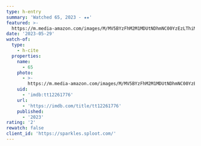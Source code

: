 ```yaml
---
type: h-entry
summary: 'Watched 65, 2023 - ★★'
featured: >-
  https://m.media-amazon.com/images/M/MV5BYzFhM2M1MDUtNDhmNC00YzEzLThiMzctYWYxZTc0MGJhNWYyXkEyXkFqcGdeQXVyMTUzMTg2ODkz._V1_SX300.jpg
date: '2023-05-29'
watch-of:
  type:
    - h-cite
  properties:
    name:
      - 65
    photo:
      - >-
        https://m.media-amazon.com/images/M/MV5BYzFhM2M1MDUtNDhmNC00YzEzLThiMzctYWYxZTc0MGJhNWYyXkEyXkFqcGdeQXVyMTUzMTg2ODkz._V1_SX300.jpg
    uid:
      - 'imdb:tt12261776'
    url:
      - 'https://imdb.com/title/tt12261776'
    published:
      - '2023'
rating: '2'
rewatch: false
client_id: 'https://sparkles.sploot.com/'
---
```

